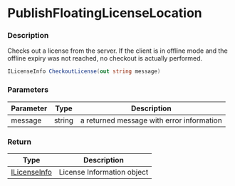 # PublishFloatingLicenseLocation

### Description

Checks out a license from the server. If the client is in offline mode and the offline expiry was not reached, no checkout is actually performed.

```csharp
ILicenseInfo CheckoutLicense(out string message)
```

### Parameters

| Parameter |  Type  | Description                               |
| --------- | :----: | ----------------------------------------- |
| message   | string | a returned message with error information |

### Return

| Type                         | Description                |
| ---------------------------- | -------------------------- |
| [ILicenseInfo](doc:overview) | License Information object |
